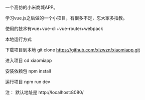 一个高仿的小米商城APP。

学习vue.js之后做的一个小项目，有很多不足，忘大家多指教。

使用的技术有vue+vue-cli+vue-router+webpack


本地运行方式

下载项目到本地
git clone https://github.com/xlzwzn/xiaomiapp.git

进入项目
cd xiaomiapp

安装依赖包
npm install

运行项目
npm run dev

注： 默认地址是 http://localhost:8080/
